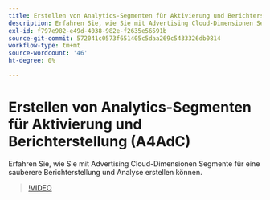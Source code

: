```yaml
---
title: Erstellen von Analytics-Segmenten für Aktivierung und Berichterstellung
description: Erfahren Sie, wie Sie mit Advertising Cloud-Dimensionen Segmente für eine sauberere Berichterstellung und Analyse erstellen können.
exl-id: f797e982-e49d-4038-982e-f2635e56591b
source-git-commit: 572041c0573f651405c5daa269c5433326db0814
workflow-type: tm+mt
source-wordcount: '46'
ht-degree: 0%

---
```


# Erstellen von Analytics-Segmenten für Aktivierung und Berichterstellung (A4AdC)

Erfahren Sie, wie Sie mit Advertising Cloud-Dimensionen Segmente für eine sauberere Berichterstellung und Analyse erstellen können.

>[!VIDEO](https://video.tv.adobe.com/v/33916)
